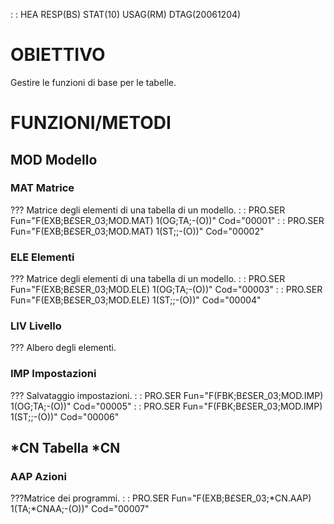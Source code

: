  :  : HEA RESP(BS) STAT(10) USAG(RM) DTAG(20061204)

# OBIETTIVO
Gestire le funzioni di base per le tabelle.

# FUNZIONI/METODI

## MOD Modello
### MAT Matrice
??? Matrice degli elementi di una tabella di un modello.
 :  : PRO.SER Fun="F(EXB;B£SER_03;MOD.MAT) 1(OG;TA;-(O))" Cod="00001"
 :  : PRO.SER Fun="F(EXB;B£SER_03;MOD.MAT) 1(ST;;-(O))" Cod="00002"
### ELE Elementi
??? Matrice degli elementi di una tabella di un modello.
 :  : PRO.SER Fun="F(EXB;B£SER_03;MOD.ELE) 1(OG;TA;-(O))" Cod="00003"
 :  : PRO.SER Fun="F(EXB;B£SER_03;MOD.ELE) 1(ST;;-(O))" Cod="00004"
### LIV Livello
??? Albero degli elementi.
### IMP Impostazioni
??? Salvataggio impostazioni.
 :  : PRO.SER Fun="F(FBK;B£SER_03;MOD.IMP) 1(OG;TA;-(O))" Cod="00005"
 :  : PRO.SER Fun="F(FBK;B£SER_03;MOD.IMP) 1(ST;;-(O))" Cod="00006"

## *CN Tabella *CN
### AAP Azioni
???Matrice dei programmi.
 :  : PRO.SER Fun="F(EXB;B£SER_03;*CN.AAP) 1(TA;*CNAA;-(O))" Cod="00007"
